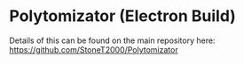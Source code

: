 # Polytomizator (Electron Build)

Details of this can be found on the main repository here: https://github.com/StoneT2000/Polytomizator

